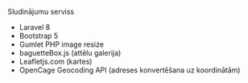 <p>Sludinājumu serviss</p>
<ul>
<li>Laravel 8</li>
<li>Bootstrap 5</li>
<li>Gumlet PHP image resize</li>
<li>baguetteBox.js (attēlu galerija)</li>
<li>Leafletjs.com (kartes)</li>
<li>OpenCage Geocoding API (adreses konvertēšana uz koordinātām)</li>
</ul>
